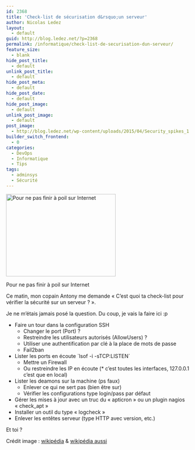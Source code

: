```yaml
---
id: 2368
title: 'Check-list de sécurisation d&rsquo;un serveur'
author: Nicolas Ledez
layout:
  - default
guid: http://blog.ledez.net/?p=2368
permalink: /informatique/check-list-de-securisation-dun-serveur/
feature_size:
  - blank
hide_post_title:
  - default
unlink_post_title:
  - default
hide_post_meta:
  - default
hide_post_date:
  - default
hide_post_image:
  - default
unlink_post_image:
  - default
post_image:
  - http://blog.ledez.net/wp-content/uploads/2015/04/Security_spikes_1.jpg
builder_switch_frontend:
  - 0
categories:
  - DevOps
  - Informatique
  - Tips
tags:
  - adminsys
  - Sécurité
---
```

<div id="attachment_2373" style="width: 310px" class="wp-caption alignnone">
  <a href="http://blog.ledez.net/wp-content/uploads/2015/04/Flat-coated_Retriever_Molly.jpg"><img class="size-medium wp-image-2373" src="http://blog.ledez.net/wp-content/uploads/2015/04/Flat-coated_Retriever_Molly-300x225.jpg" alt="Pour ne pas finir à poil sur Internet" width="300" height="225" srcset="http://blog.ledez.net/wp-content/uploads/2015/04/Flat-coated_Retriever_Molly-300x225.jpg 300w, http://blog.ledez.net/wp-content/uploads/2015/04/Flat-coated_Retriever_Molly.jpg 800w" sizes="(max-width: 300px) 100vw, 300px" /></a>
  
  <p class="wp-caption-text">
    Pour ne pas finir à poil sur Internet
  </p>
</div>

Ce matin, mon copain Antony me demande &laquo;&nbsp;C&rsquo;est quoi ta check-list pour vérifier la sécurité sur un serveur ?&nbsp;&raquo;.

Je ne m&rsquo;étais jamais posé la question. Du coup, je vais la faire ici :p

<!--more-->

  * Faire un tour dans la configuration SSH 
      * Changer le port (Port) ?
      * Restreindre les utilisateurs autorisés (AllowUsers) ?
      * Utiliser une authentification par clé à la place de mots de passe
      * Fail2ban
  * Lister les ports en écoute \`lsof -i -sTCP:LISTEN\` 
      * Mettre un Firewall
      * Ou restreindre les IP en écoute (* c&rsquo;est toutes les interfaces, 127.0.0.1 c&rsquo;est que en local)
  * Lister les deamons sur la machine (ps faux) 
      * Enlever ce qui ne sert pas (bien être sur)
      * Vérifier les configurations type login/pass par défaut
  * Gérer les mises à jour avec un truc du &laquo;&nbsp;apticron&nbsp;&raquo; ou un plugin nagios &laquo;&nbsp;check_apt&nbsp;&raquo;
  * Installer un outil du type &laquo;&nbsp;logcheck&nbsp;&raquo;
  * Enlever les entêtes serveur (type HTTP avec version, etc.)

Et toi ?

Crédit image : [wikipédia][1] & [wikipédia aussi][2]

 [1]: http://en.wikipedia.org/wiki/Security#/media/File:Security_spikes_1.jpg
 [2]: http://commons.wikimedia.org/wiki/File:Flat-coated_Retriever_Molly.jpg